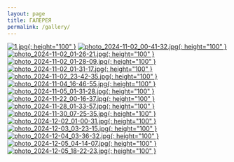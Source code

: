 ```yaml
---
layout: page
title: ГАЛЕРЕЯ
permalink: /gallery/
---
```


[![1.jpg](../uploads/pictures/1.jpg){: height="100" }](../uploads/pictures/1.jpg)
[![photo_2024-11-02_00-41-32.jpg](../uploads/pictures/photo_2024-11-02_00-41-32.jpg){: height="100" }](../uploads/pictures/photo_2024-11-02_00-41-32.jpg)
[![photo_2024-11-02_01-26-21.jpg](../uploads/pictures/photo_2024-11-02_01-26-21.jpg){: height="100" }](../uploads/pictures/photo_2024-11-02_01-26-21.jpg)
[![photo_2024-11-02_01-28-09.jpg](../uploads/pictures/photo_2024-11-02_01-28-09.jpg){: height="100" }](../uploads/pictures/photo_2024-11-02_01-28-09.jpg)
[![photo_2024-11-02_01-31-17.jpg](../uploads/pictures/photo_2024-11-02_01-31-17.jpg){: height="100" }](../uploads/pictures/photo_2024-11-02_01-31-17.jpg)
[![photo_2024-11-02_23-42-35.jpg](../uploads/pictures/photo_2024-11-02_23-42-35.jpg){: height="100" }](../uploads/pictures/photo_2024-11-02_23-42-35.jpg)
[![photo_2024-11-04_16-46-55.jpg](../uploads/pictures/photo_2024-11-04_16-46-55.jpg){: height="100" }](../uploads/pictures/photo_2024-11-04_16-46-55.jpg)
[![photo_2024-11-05_01-31-28.jpg](../uploads/pictures/photo_2024-11-05_01-31-28.jpg){: height="100" }](../uploads/pictures/photo_2024-11-05_01-31-28.jpg)
[![photo_2024-11-22_00-16-37.jpg](../uploads/pictures/photo_2024-11-22_00-16-37.jpg){: height="100" }](../uploads/pictures/photo_2024-11-22_00-16-37.jpg)
[![photo_2024-11-28_01-33-57.jpg](../uploads/pictures/photo_2024-11-28_01-33-57.jpg){: height="100" }](../uploads/pictures/photo_2024-11-28_01-33-57.jpg)
[![photo_2024-11-30_07-25-35.jpg](../uploads/pictures/photo_2024-11-30_07-25-35.jpg){: height="100" }](../uploads/pictures/photo_2024-11-30_07-25-35.jpg)
[![photo_2024-12-02_01-00-31.jpg](../uploads/pictures/photo_2024-12-02_01-00-31.jpg){: height="100" }](../uploads/pictures/photo_2024-12-02_01-00-31.jpg)
[![photo_2024-12-03_03-23-15.jpg](../uploads/pictures/photo_2024-12-03_03-23-15.jpg){: height="100" }](../uploads/pictures/photo_2024-12-03_03-23-15.jpg)
[![photo_2024-12-04_03-36-32.jpg](../uploads/pictures/photo_2024-12-04_03-36-32.jpg){: height="100" }](../uploads/pictures/photo_2024-12-04_03-36-32.jpg)
[![photo_2024-12-05_04-14-07.jpg](../uploads/pictures/photo_2024-12-05_04-14-07.jpg){: height="100" }](../uploads/pictures/photo_2024-12-05_04-14-07.jpg)
[![photo_2024-12-05_18-22-23.jpg](../uploads/pictures/photo_2024-12-05_18-22-23.jpg){: height="100" }](../uploads/pictures/photo_2024-12-05_18-22-23.jpg)
